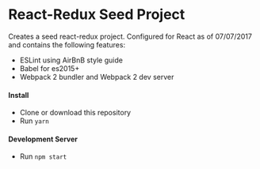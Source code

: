 # React-Redux Seed Project

Creates a seed react-redux project. Configured for React as of 07/07/2017 and contains the following features:

- ESLint using AirBnB style guide
- Babel for es2015+
- Webpack 2 bundler and Webpack 2 dev server

#### Install
- Clone or download this repository
- Run `yarn`

#### Development Server
- Run `npm start`